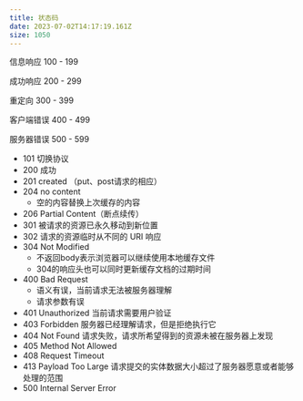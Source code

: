 ```yaml
---
title: 状态码
date: 2023-07-02T14:17:19.161Z
size: 1050
---
```

信息响应 100 - 199

成功响应 200 - 299

重定向 300 - 399

客户端错误 400 - 499

服务器错误 500 - 599

- 101 切换协议
- 200 成功
- 201 created （put、post请求的相应）
- 204 no content
  - 空的内容替换上次缓存的内容
- 206 Partial Content（断点续传）
- 301 被请求的资源已永久移动到新位置
- 302 请求的资源临时从不同的 URI 响应
- 304  Not Modified
  - 不返回body表示浏览器可以继续使用本地缓存文件
  - 304的响应头也可以同时更新缓存文档的过期时间
- 400 Bad Request
  - 语义有误，当前请求无法被服务器理解
  - 请求参数有误
- 401 Unauthorized  当前请求需要用户验证
- 403 Forbidden 服务器已经理解请求，但是拒绝执行它
- 404 Not Found 请求失败，请求所希望得到的资源未被在服务器上发现
- 405 Method Not Allowed
- 408 Request Timeout
- 413 Payload Too Large 请求提交的实体数据大小超过了服务器愿意或者能够处理的范围
- 500 Internal Server Error
